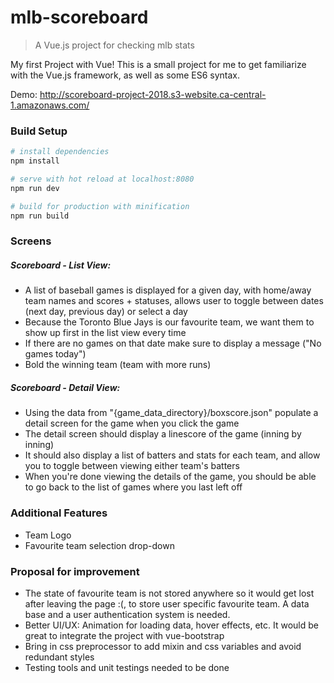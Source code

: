 # mlb-scoreboard

> A Vue.js project for checking mlb stats

My first Project with Vue! This is a small project for me to get familiarize with the Vue.js framework, as well as some ES6 syntax. 

Demo: http://scoreboard-project-2018.s3-website.ca-central-1.amazonaws.com/
### Build Setup

``` bash
# install dependencies
npm install

# serve with hot reload at localhost:8080
npm run dev

# build for production with minification
npm run build

```

### Screens
##### Scoreboard - List View:
- A list of baseball games is displayed for a given day, with home/away team names and scores + statuses, allows user to toggle between dates (next day, previous day) or select a day
- Because the Toronto Blue Jays is our favourite team, we want them to show up first in the list view every time
- If there are no games on that date make sure to display a message ("No games today")
- Bold the winning team (team with more runs)

##### Scoreboard - Detail View:
- Using the data from "{game_data_directory}/boxscore.json" populate a detail screen for the game when you click the game
- The detail screen should display a linescore of the game (inning by inning)
- It should also display a list of batters and stats for each team, and allow you to toggle between viewing either team's batters
- When you're done viewing the details of the game, you should be able to go back to the list of games where you last left off

### Additional Features
- Team Logo
- Favourite team selection drop-down

### Proposal for improvement
- The state of favourite team is not stored anywhere so it would get lost after leaving the page :(, to store user 
specific favourite team. A data base and a user authentication system is needed.
- Better UI/UX: Animation for loading data, hover effects, etc. It would be great to integrate the project with vue-bootstrap 
- Bring in css preprocessor to add mixin and css variables and avoid redundant styles
- Testing tools and unit testings needed to be done
